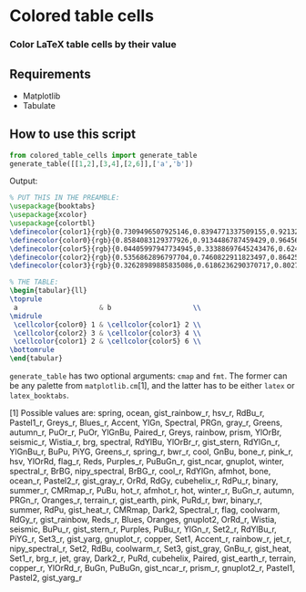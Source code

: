 # Colored table cells
### Color LaTeX table cells by their value

## Requirements
* Matplotlib
* Tabulate

## How to use this script
```python
from colored_table_cells import generate_table
generate_table([[1,2],[3,4],[2,6]],['a','b'])
```

Output:

```latex
% PUT THIS IN THE PREAMBLE:
\usepackage{booktabs}
\usepackage{xcolor}
\usepackage{colortbl}
\definecolor{color1}{rgb}{0.7309496507925146,0.8394771337509155,0.9213225729325238}
\definecolor{color0}{rgb}{0.8584083129377926,0.9134486787459429,0.9645674761603861}
\definecolor{color5}{rgb}{0.04405997947734945,0.33388697645243476,0.6244521561790916}
\definecolor{color2}{rgb}{0.5356862896797704,0.7460822911823497,0.8642522187793956}
\definecolor{color3}{rgb}{0.32628989885835086,0.6186236290370717,0.8027989352450651}

% THE TABLE:
\begin{tabular}{ll}
\toprule
 a                    & b                    \\
\midrule
 \cellcolor{color0} 1 & \cellcolor{color1} 2 \\
 \cellcolor{color2} 3 & \cellcolor{color3} 4 \\
 \cellcolor{color1} 2 & \cellcolor{color5} 6 \\
\bottomrule
\end{tabular}
```

`generate_table` has two optional arguments: `cmap` and `fmt`. The former can be any palette from `matplotlib.cm`[1], and the latter has to be either `latex` or `latex_booktabs`.

[1] Possible values are: spring, ocean, gist_rainbow_r, hsv_r, RdBu_r, Pastel1_r, Greys_r, Blues_r, Accent, YlGn, Spectral, PRGn, gray_r, Greens, autumn_r, PuOr_r, PuOr, YlGnBu, Paired_r, Greys, rainbow, prism, YlOrBr, seismic_r, Wistia_r, brg, spectral, RdYlBu, YlOrBr_r, gist_stern, RdYlGn_r, YlGnBu_r, BuPu, PiYG, Greens_r, spring_r, bwr_r, cool, GnBu, bone_r, pink_r, hsv, YlOrRd, flag_r, Reds, Purples_r, PuBuGn_r, gist_ncar, gnuplot, winter, spectral_r, BrBG, nipy_spectral, BrBG_r, cool_r, RdYlGn, afmhot, bone, ocean_r, Pastel2_r, gist_gray_r, OrRd, RdGy, cubehelix_r, RdPu_r, binary, summer_r, CMRmap_r, PuBu, hot_r, afmhot_r, hot, winter_r, BuGn_r, autumn, PRGn_r, Oranges_r, terrain_r, gist_earth, pink, PuRd_r, bwr, binary_r, summer, RdPu, gist_heat_r, CMRmap, Dark2, Spectral_r, flag, coolwarm, RdGy_r, gist_rainbow, Reds_r, Blues, Oranges, gnuplot2, OrRd_r, Wistia, seismic, BuPu_r, gist_stern_r, Purples, PuBu_r, YlGn_r, Set2_r, RdYlBu_r, PiYG_r, Set3_r, gist_yarg, gnuplot_r, copper, Set1, Accent_r, rainbow_r, jet_r, nipy_spectral_r, Set2, RdBu, coolwarm_r, Set3, gist_gray, GnBu_r, gist_heat, Set1_r, brg_r, jet, gray, Dark2_r, PuRd, cubehelix, Paired, gist_earth_r, terrain, copper_r, YlOrRd_r, BuGn, PuBuGn, gist_ncar_r, prism_r, gnuplot2_r, Pastel1, Pastel2, gist_yarg_r
